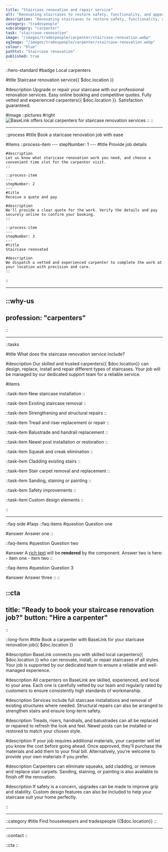 ```yaml
---
title: "Staircase renovation and repair service"
alt: "Renovating staircases to restore safety, functionality, and appearance"
description: "Renovating staircases to restore safety, functionality, and appearance"
category: "tradespeople"
subcategory: "carpenter"
task: "staircase-renovation"
image: "/images/tradespeople/carpenter/staircase-renovation.webp"
ogImage: "/images/tradespeople/carpenter/staircase-renovation.webp"
colour: "blue"
pathtxt: "Staircase renovation"
published: true
---
```


::hero-standard
#badge
Local carpenters

#title
Staircase renovation service{{ $doc.location }}

#description
Upgrade or repair your staircase with our professional renovation services. Easy online booking and competitive quotes. Fully vetted and experienced carpenters{{ $doc.location }}. Satisfaction guaranteed.

#image
    ::pictures
    #right
    ![BaseLink offers local carpenters for staircase renovation services](/images/tradespeople/carpenter/staircase-renovation.webp)
    ::
::

---

::process
#title
Book a staricase renovation job with ease

#items
    ::process-item
    ---
    stepNumber: 1
    ---
    #title
    Provide job details

    #description
    Let us know what staricase renovation work you need, and choose a convenient time slot for the carpenter visit.
    ::
    
    ::process-item
    ---
    stepNumber: 2
    ---
    #title
    Receive a quote and pay

    #description
    We'll provide a clear quote for the work. Verify the details and pay securely online to confirm your booking.
    ::

    ::process-item
    ---
    stepNumber: 3
    ---
    #title
    Staircase renovated

    #description
    We dispatch a vetted and experienced carpenter to complete the work at your location with precision and care.
    ::
::

---

::why-us
---
profession: "carpenters"
---
::

---

::tasks

#title
What does the staircase renovation service include?

#description
Our skilled and trusted carpenters{{ $doc.location}} can design, replace, install and repair different types of staircases. Your job will be managed by our dedicated support team for a reliable service.

#items

  ::task-item
  New staircase installation
  ::

  ::task-item
  Existing staircase removal
  ::

  ::task-item
  Strengthening and structural repairs
  ::

  ::task-item
  Tread and riser replacement or repair
  ::

  ::task-item
  Balustrade and handrail replacement
  ::

  ::task-item
  Newel post installation or restoration
  ::

  ::task-item
  Squeak and creak elimination
  ::

  ::task-item
  Cladding existing stairs
  ::

  ::task-item
  Stair carpet removal and replacement
  ::

  ::task-item
  Sanding, staining or painting
  ::

  ::task-item
  Safety improvements
  ::

  ::task-item
  Custom design elements
  ::

::

---

::faq-side
#faqs
  ::faq-items
  #question
  Question one

  #answer
  Answer one
  ::

  ::faq-items
  #question
  Question two

  #answer
  A [rich text](/services/commercial-cleaning) will be **rendered** by the component.
  Answer two is here:
    - item one
    - item two
  ::

  ::faq-items
  #question
  Question 3

  #answer
  Answer three
  ::
::

::cta
---
title: "Ready to book your staircase renovation job?"
button: "Hire a carpenter"
---
::

::long-form
#title
Book a carpenter with BaseLink for your staricase renovation job{{ $doc.location }}

#description
BaseLink connects you with skilled local carpenters{{ $doc.location }} who can renovate, install, or repair staircases of all styles. Your job is supported by our dedicated team to ensure a reliable and well-managed experience.

#description
All carpenters on BaseLink are skilled, experienced, and local to your area. Each one is carefully vetted by our team and regularly rated by customers to ensure consistently high standards of workmanship.

#description
Services include full staircase installations and removal of existing structures where needed. Structural repairs can also be arranged to strengthen stairs and ensure long-term safety.

#description
Treads, risers, handrails, and balustrades can all be replaced or repaired to refresh the look and feel. Newel posts can be installed or restored to match your chosen style.

#description
If your job requires additional materials, your carpenter will let you know the cost before going ahead. Once approved, they'll purchase the materials and add them to your final bill. Alternatively, you're welcome to provide your own materials if you prefer.

#description
Carpenters can eliminate squeaks, add cladding, or remove and replace stair carpets. Sanding, staining, or painting is also available to finish off the renovation.

#description
If safety is a concern, upgrades can be made to improve grip and stability. Custom design features can also be included to help your staircase suit your home perfectly.

::

---

::category
#title
Find housekeepers and tradespeople {{$doc.location}}
::

---

::contact
::

::cta
::